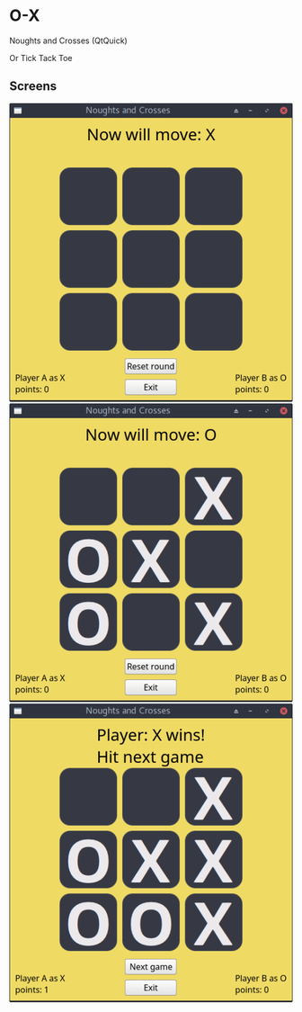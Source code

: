 # O-X
Noughts and Crosses (QtQuick)

Or Tick Tack Toe

## Screens
![Clear Board](/README.img/screen1.png)
![screen2](/README.img/screen2.png)
![Screen3](/README.img/screen3.png)
